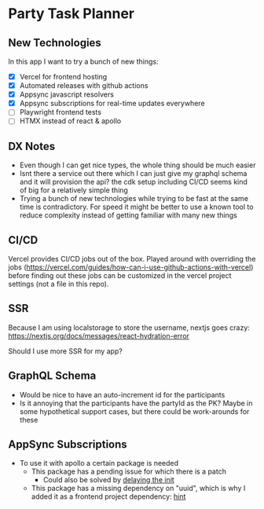 # Party Task Planner

## New Technologies

In this app I want to try a bunch of new things:
- [x] Vercel for frontend hosting
- [x] Automated releases with github actions
- [x] Appsync javascript resolvers
- [x] Appsync subscriptions for real-time updates everywhere
- [ ] Playwright frontend tests
- [ ] HTMX instead of react & apollo

## DX Notes

- Even though I can get nice types, the whole thing should be much easier
- Isnt there a service out there which I can just give my graphql schema and it will provision the
  api? the cdk setup including CI/CD seems kind of big for a relatively simple thing
- Trying a bunch of new technologies while trying to be fast at the same time is
  contradictory. For speed it might be better to use a known tool to reduce complexity instead of
  getting familiar with many new things

## CI/CD

Vercel provides CI/CD jobs out of the box. Played around with overriding the jobs
(https://vercel.com/guides/how-can-i-use-github-actions-with-vercel) before finding out these jobs
can be customized in the vercel project settings (not a file in this repo).

## SSR

Because I am using localstorage to store the username, nextjs goes crazy:
https://nextjs.org/docs/messages/react-hydration-error

Should I use more SSR for my app?

## GraphQL Schema

- Would be nice to have an auto-increment id for the participants
- Is it annoying that the participants have the partyId as the PK? Maybe in some hypothetical
  support cases, but there could be work-arounds for these

## AppSync Subscriptions

- To use it with apollo a certain package is needed
  - This package has a pending issue for which there is a patch
    - Could also be solved by [delaying the init](https://github.com/awslabs/aws-mobile-appsync-sdk-js/issues/491#issuecomment-671469907)
  - This package has a missing dependency on "uuid", which is why I added it as a frontend project
    dependency: [hint](https://github.com/awslabs/aws-mobile-appsync-sdk-js/issues/695)
